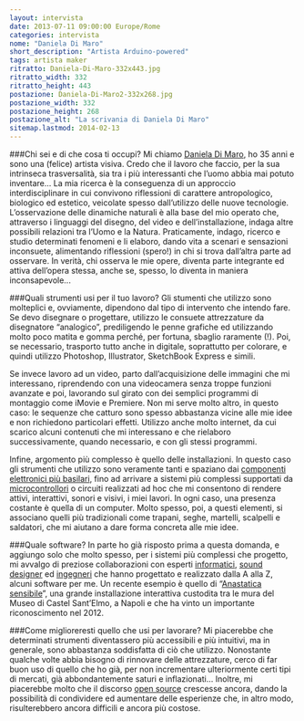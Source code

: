 ```yaml
---
layout: intervista
date: 2013-07-11 09:00:00 Europe/Rome
categories: intervista
nome: "Daniela Di Maro"
short_description: "Artista Arduino-powered"
tags: artista maker
ritratto: Daniela-Di-Maro-332x443.jpg
ritratto_width: 332
ritratto_height: 443
postazione: Daniela-Di-Maro2-332x268.jpg
postazione_width: 332
postazione_height: 268
postazione_alt: "La scrivania di Daniela Di Maro"
sitemap.lastmod: 2014-02-13
---
```



###Chi sei e di che cosa ti occupi?
Mi chiamo [Daniela Di Maro][1], ho 35 anni e sono una (felice) artista visiva. Credo che il lavoro che faccio, per la sua intrinseca trasversalità, sia tra i più interessanti che l’uomo abbia mai potuto inventare... La mia ricerca è la conseguenza di un approccio interdisciplinare in cui convivono riflessioni di carattere antropologico, biologico ed estetico, veicolate spesso dall’utilizzo delle nuove tecnologie. L’osservazione delle dinamiche naturali è alla base del mio operato che, attraverso i linguaggi del disegno, del video e dell’installazione, indaga altre possibili relazioni tra l’Uomo e la Natura. Praticamente, indago, ricerco e studio determinati fenomeni e li elaboro, dando vita a scenari e sensazioni inconsuete, alimentando riflessioni (spero!) in chi si trova dall’altra parte ad osservare. In verità, chi osserva le mie opere, diventa parte integrante ed attiva dell’opera stessa, anche se, spesso, lo diventa in maniera inconsapevole...

###Quali strumenti usi per il tuo lavoro?
Gli stumenti che utilizzo sono molteplici e, ovviamente, dipendono dal tipo di intervento che intendo fare. Se devo disegnare o progettare, utilizzo le consuete attrezzature da disegnatore “analogico”, prediligendo le penne grafiche ed utilizzando molto poco matita e gomma perché, per fortuna, sbaglio raramente (!). Poi, se necessario, trasporto tutto anche in digitale, soprattutto per colorare, e quindi utilizzo Photoshop, Illustrator, SketchBook Express e simili.

Se invece lavoro ad un video, parto dall’acquisizione delle immagini che mi interessano, riprendendo con una videocamera senza troppe funzioni avanzate e poi, lavorando sul girato con dei semplici programmi di montaggio come iMovie e Premiere. Non mi serve molto altro, in questo caso: le sequenze che catturo sono spesso abbastanza vicine alle mie idee e non richiedono particolari effetti. Utilizzo anche molto internet, da cui scarico alcuni contenuti che mi interessano e che rielaboro successivamente, quando necessario, e con gli stessi programmi.

Infine, argomento più complesso è quello delle installazioni. In questo caso gli strumenti che utilizzo sono veramente tanti e spaziano dai [componenti elettronici più basilari][2], fino ad arrivare a sistemi più complessi supportati da [microcontrollori][3] o circuiti realizzati ad hoc che mi consentono di rendere attivi, interattivi, sonori e visivi, i miei lavori. In ogni caso, una presenza costante è quella di un computer. Molto spesso, poi, a questi elementi, si associano quelli più tradizionali come trapani, seghe, martelli, scalpelli e saldatori, che mi aiutano a dare forma concreta alle mie idee.

###Quale software?
In parte ho già risposto prima a questa domanda, e aggiungo solo che molto spesso, per i sistemi più complessi che progetto, mi avvalgo di preziose collaborazioni con esperti [informatici][4], [sound designer][5] ed [ingegneri][6] che hanno progettato e realizzato dalla A alla Z, alcuni software per me. Un recente esempio è quello di “[Anastatica sensibile][7]”, una grande installazione interattiva custodita tra le mura del Museo di Castel Sant’Elmo, a Napoli e che ha vinto un importante riconoscimento nel 2012.

###Come miglioreresti quello che usi per lavorare?
Mi piacerebbe che determinati strumenti diventassero più accessibili e più intuitivi, ma in generale, sono abbastanza soddisfatta di ciò che utilizzo. Nonostante qualche volte abbia bisogno di rinnovare delle attrezzature, cerco di far buon uso di quello che ho già, per non incrementare ulteriormente certi tipi di mercati, già abbondantemente saturi e inflazionati...
Inoltre, mi piacerebbe molto che il discorso [open source][8] crescesse ancora, dando la possibilità di condividere ed aumentare delle esperienze che, in altro modo, risulterebbero ancora difficili e ancora più costose.


[1]: http://www.danieladimaro.it/ "Sito web di Daniela Di Maro"
[2]: http://www.danieladimaro.it/works_cuprum.html "CUPRUM (electronic embroidery). Interactive installation"
[3]: http://arduino.cc/ "Arduino is an open-source electronics prototyping platform"
[4]: http://www.sal.disco.unimib.it/ "Software Architecture Laboratory"
[5]: http://www.massimoscamarcio.com/ "Massimo Scamarcio"
[6]: http://www.geppettolab.it/ "Geppetto: Laboratorio creativo"
[7]: http://www.danieladimaro.it/works_anastatica.html "ANASTATICA SENSIBILE. Interactive installation"
[8]: http://it.wikipedia.org/wiki/Open_source "Wikipedia: Open source"
